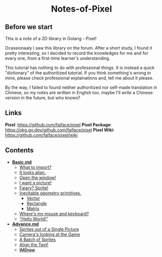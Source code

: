 # <center>Notes-of-Pixel</center>

## Before we start

This is a note of a 2D library in Golang - Pixel!  

Ocassionaaly I saw this library on the forum. After a short study, I found it pretty interesting, so I decided to record the knowledges for me and for every one, from a first-time learner's understanding.  

This tutorial has nothing to do with professional things. It is instead a quick "dictionary" of the authoritized tutorial. If you think something's wrong in mine, please check professional explainations and, tell me about it please.  

By the way, I failed to found neither authoritized nor self-made translation in Chinese, so my notes are written in English too. maybe I'll write a Chinese version in the future, but who knows?

## Links

**Pixel**: <https://github.com/faiface/pixel>
**Pixel Package**: <https://pkg.go.dev/github.com/faiface/pixel>
**Pixel Wiki**: <https://github.com/faiface/pixel/wiki>

## Contents  

- **[Basic.md](./Basic.md)**
    - [What to import?](Basic.md#1-what-to-import)
    - [It looks alian.](Basic.md#2-it-looks-alian)
    - [Open the window!](Basic.md#3-open-the-window)
    - [I want a picture!](Basic.md#4-i-want-a-picture)
    - [Faiary? Sprite!](Basic.md#5-fairy-sprite)
    - [Inevitable geometry primitives.](Basic.md#6-inevitable-geometry-primitives)
        - [Vector](Basic.md#vector)
        - [Rectangle](Basic.md#rectangle)
        - [Matrix](Basic.md#matrix)
    - [Where's my mouse and keyboard?](Basic.md#7-wheres-my-mouse-and-keyboard)
    - ["Hello World!"](Basic.md#8-hello-world)
- **[Advance.md](Advance.md)**
    - [Sprites out of a Single Picture](Advance.md#1-sprites-out-of-a-single-picture)
    - [Camera's looking at the Game](Advance.md#2-cameras-looking-at-the-game)
    - [A Batch of Sprites](Advance.md#3-a-batch-of-sprites)
    - [Align the Text!](Advance.md#4-align-the-text)
    - ~~[IMDraw](Advance.md#5-imdraw)~~